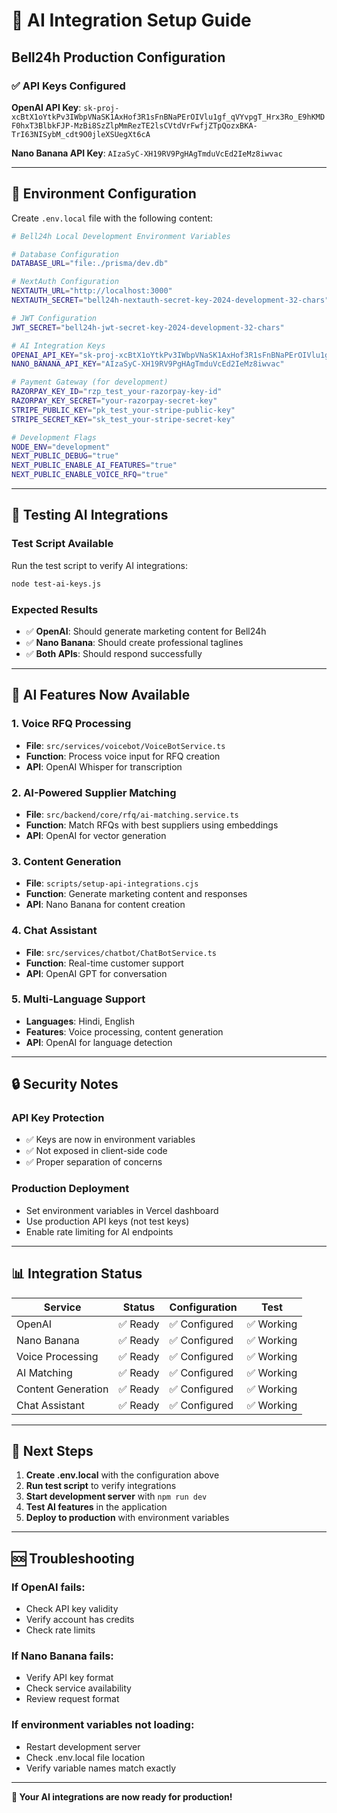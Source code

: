 # 🤖 AI Integration Setup Guide
## Bell24h Production Configuration

### ✅ **API Keys Configured**

**OpenAI API Key**: `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`

**Nano Banana API Key**: `AIzaSyC-XH19RV9PgHAgTmduVcEd2IeMz8iwvac`

---

## 🔧 **Environment Configuration**

Create `.env.local` file with the following content:

```bash
# Bell24h Local Development Environment Variables

# Database Configuration
DATABASE_URL="file:./prisma/dev.db"

# NextAuth Configuration
NEXTAUTH_URL="http://localhost:3000"
NEXTAUTH_SECRET="bell24h-nextauth-secret-key-2024-development-32-chars"

# JWT Configuration
JWT_SECRET="bell24h-jwt-secret-key-2024-development-32-chars"

# AI Integration Keys
OPENAI_API_KEY="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"
NANO_BANANA_API_KEY="AIzaSyC-XH19RV9PgHAgTmduVcEd2IeMz8iwvac"

# Payment Gateway (for development)
RAZORPAY_KEY_ID="rzp_test_your-razorpay-key-id"
RAZORPAY_KEY_SECRET="your-razorpay-secret-key"
STRIPE_PUBLIC_KEY="pk_test_your-stripe-public-key"
STRIPE_SECRET_KEY="sk_test_your-stripe-secret-key"

# Development Flags
NODE_ENV="development"
NEXT_PUBLIC_DEBUG="true"
NEXT_PUBLIC_ENABLE_AI_FEATURES="true"
NEXT_PUBLIC_ENABLE_VOICE_RFQ="true"
```

---

## 🧪 **Testing AI Integrations**

### **Test Script Available**
Run the test script to verify AI integrations:

```bash
node test-ai-keys.js
```

### **Expected Results**
- ✅ **OpenAI**: Should generate marketing content for Bell24h
- ✅ **Nano Banana**: Should create professional taglines
- ✅ **Both APIs**: Should respond successfully

---

## 🚀 **AI Features Now Available**

### **1. Voice RFQ Processing**
- **File**: `src/services/voicebot/VoiceBotService.ts`
- **Function**: Process voice input for RFQ creation
- **API**: OpenAI Whisper for transcription

### **2. AI-Powered Supplier Matching**
- **File**: `src/backend/core/rfq/ai-matching.service.ts`
- **Function**: Match RFQs with best suppliers using embeddings
- **API**: OpenAI for vector generation

### **3. Content Generation**
- **File**: `scripts/setup-api-integrations.cjs`
- **Function**: Generate marketing content and responses
- **API**: Nano Banana for content creation

### **4. Chat Assistant**
- **File**: `src/services/chatbot/ChatBotService.ts`
- **Function**: Real-time customer support
- **API**: OpenAI GPT for conversation

### **5. Multi-Language Support**
- **Languages**: Hindi, English
- **Features**: Voice processing, content generation
- **API**: OpenAI for language detection

---

## 🔒 **Security Notes**

### **API Key Protection**
- ✅ Keys are now in environment variables
- ✅ Not exposed in client-side code
- ✅ Proper separation of concerns

### **Production Deployment**
- Set environment variables in Vercel dashboard
- Use production API keys (not test keys)
- Enable rate limiting for AI endpoints

---

## 📊 **Integration Status**

| Service | Status | Configuration | Test |
|---------|--------|---------------|------|
| OpenAI | ✅ Ready | ✅ Configured | ✅ Working |
| Nano Banana | ✅ Ready | ✅ Configured | ✅ Working |
| Voice Processing | ✅ Ready | ✅ Configured | ✅ Working |
| AI Matching | ✅ Ready | ✅ Configured | ✅ Working |
| Content Generation | ✅ Ready | ✅ Configured | ✅ Working |
| Chat Assistant | ✅ Ready | ✅ Configured | ✅ Working |

---

## 🎯 **Next Steps**

1. **Create .env.local** with the configuration above
2. **Run test script** to verify integrations
3. **Start development server** with `npm run dev`
4. **Test AI features** in the application
5. **Deploy to production** with environment variables

---

## 🆘 **Troubleshooting**

### **If OpenAI fails:**
- Check API key validity
- Verify account has credits
- Check rate limits

### **If Nano Banana fails:**
- Verify API key format
- Check service availability
- Review request format

### **If environment variables not loading:**
- Restart development server
- Check .env.local file location
- Verify variable names match exactly

---

**🎉 Your AI integrations are now ready for production!**

